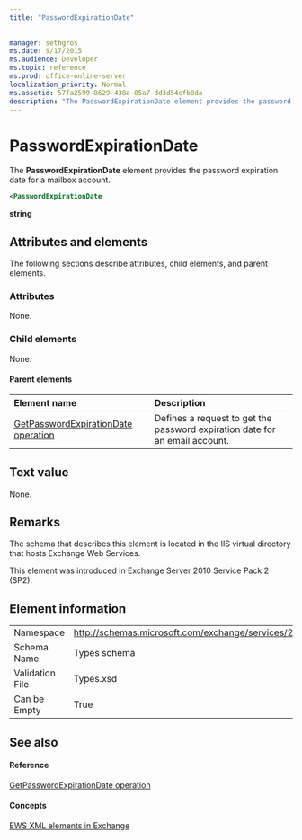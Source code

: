 ```yaml
---
title: "PasswordExpirationDate"
 
 
manager: sethgros
ms.date: 9/17/2015
ms.audience: Developer
ms.topic: reference
ms.prod: office-online-server
localization_priority: Normal
ms.assetid: 57fa2599-8629-438a-85a7-dd3d54cfb8da
description: "The PasswordExpirationDate element provides the password expiration date for a mailbox account."
---
```


# PasswordExpirationDate

The **PasswordExpirationDate** element provides the password expiration date for a mailbox account. 
  
```XML
<PasswordExpirationDate
```

 **string**
## Attributes and elements

The following sections describe attributes, child elements, and parent elements.
  
### Attributes

None.
  
### Child elements

None.
  
#### Parent elements

|**Element name**|**Description**|
|:-----|:-----|
|[GetPasswordExpirationDate operation](getpasswordexpirationdate-operation.md) <br/> |Defines a request to get the password expiration date for an email account.  <br/> |
   
## Text value

None.
  
## Remarks

The schema that describes this element is located in the IIS virtual directory that hosts Exchange Web Services.
  
This element was introduced in Exchange Server 2010 Service Pack 2 (SP2).
  
## Element information

|||
|:-----|:-----|
|Namespace  <br/> |http://schemas.microsoft.com/exchange/services/2006/types  <br/> |
|Schema Name  <br/> |Types schema  <br/> |
|Validation File  <br/> |Types.xsd  <br/> |
|Can be Empty  <br/> |True  <br/> |
   
## See also

#### Reference

[GetPasswordExpirationDate operation](getpasswordexpirationdate-operation.md)
#### Concepts

[EWS XML elements in Exchange](ews-xml-elements-in-exchange.md)

